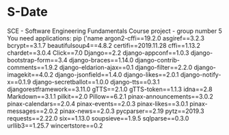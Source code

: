 # S-Date
SCE - Software Engineering Fundamentals Course project - group number 5
You need applications:
pip ('name
argon2-cffi==19.2.0
asgiref==3.2.3
bcrypt==3.1.7
beautifulsoup4==4.8.2
certifi==2019.11.28
cffi==1.13.2
chardet==3.0.4
Click==7.0
Django==2.2
django-appconf==1.0.3
django-bootstrap-form==3.4
django-braces==1.14.0
django-contrib-comments==1.9.2
django-eldarion-ajax==0.1
django-filter==2.2.0
django-imagekit==4.0.2
django-jsonfield==1.4.0
django-likes==2.0.1
django-notify-x==0.1.9
django-secretballot==1.0.0
django-tts==0.3.1
djangorestframework==3.11.0
gTTS==2.1.0
gTTS-token==1.1.3
idna==2.8
Markdown==3.1.1
pilkit==2.0
Pillow==6.2.1
pinax-announcements==3.0.2
pinax-calendars==2.0.4
pinax-events==2.0.3
pinax-likes==3.0.1
pinax-messages==2.0.2
pinax-news==2.0.3
pycparser==2.19
pytz==2019.3
requests==2.22.0
six==1.13.0
soupsieve==1.9.5
sqlparse==0.3.0
urllib3==1.25.7
wincertstore==0.2